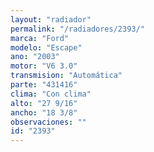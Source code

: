 ```yaml
---
layout: "radiador"
permalink: "/radiadores/2393/"
marca: "Ford"
modelo: "Escape"
ano: "2003"
motor: "V6 3.0"
transmision: "Automática"
parte: "431416"
clima: "Con clima"
alto: "27 9/16"
ancho: "18 3/8"
observaciones: ""
id: "2393"
---
```


